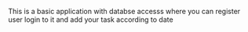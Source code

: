 This is a basic application with databse accesss where you can register user login to it and add your task according to date
